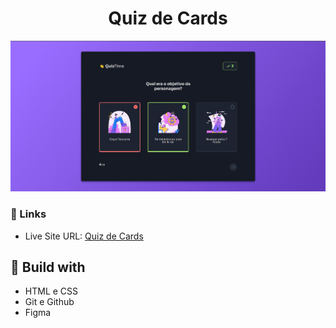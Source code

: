 <h1 align="center">Quiz de Cards</h1>

![](./screenshot.png)

### 🔗 Links

- Live Site URL: [Quiz de Cards](https://lucazcruz.github.io/bora-codar/quiz-de-cards/)

## 🚀 Build with

- HTML e CSS
- Git e Github
- Figma
